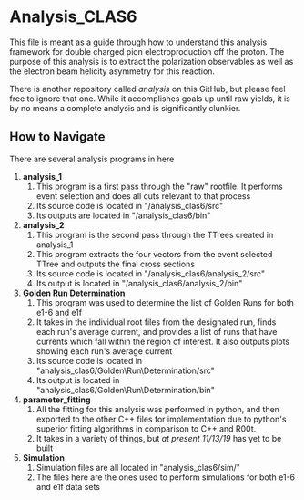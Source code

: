# Analysis_CLAS6

This file is meant as a guide through how to understand this analysis framework for double charged pion electroproduction off the proton. The purpose of this analysis is to extract the polarization observables as well as the electron beam helicity asymmetry for this reaction. 

There is another repository called *analysis* on this GitHub, but please feel free to ignore that one. While it accomplishes goals up until raw yields, it is by no means a complete analysis and is significantly clunkier. 

## How to Navigate

There are several analysis programs in here
1. **analysis_1**
    1. This program is a first pass through the "raw" rootfile. It performs event selection and does all cuts relevant to that process
    1. Its source code is located in "/analysis_clas6/src"
    1. Its outputs are located in "/analysis_clas6/bin"
1. **analysis_2**
    1. This program is the second pass through the TTrees created in analysis_1
    1. This program extracts the four vectors from the event selected TTree and outputs the final cross sections
    1. Its source code is located in "/analysis_clas6/analysis_2/src"
    1. Its output is located in "/analysis_clas6/analysis_2/bin"
1. **Golden Run Determination**
    1. This program was used to determine the list of Golden Runs for both e1-6 and e1f
    1. It takes in the individual root files from the designated run, finds each run's average current, and provides a list of runs that have currents which fall within the region of interest. It also outputs plots showing each run's average current
    1. Its source code is located in "analysis_clas6/Golden\Run\Determination\/src"
    1. Its output is located in "analysis_clas6/Golden\Run\Determination\/bin"
1. **parameter_fitting**
    1. All the fitting for this analysis was performed in python, and then exported to the other C++ files for implementation due to python's superior fitting algorithms in comparison to C++ and R00t. 
    1. It takes in a variety of things, but *at present 11/13/19* has yet to be built 
1. **Simulation**
    1. Simulation files are all located in "analysis_clas6/sim/"
    1. The files here are the ones used to perform simulations for both e1-6 and e1f data sets
